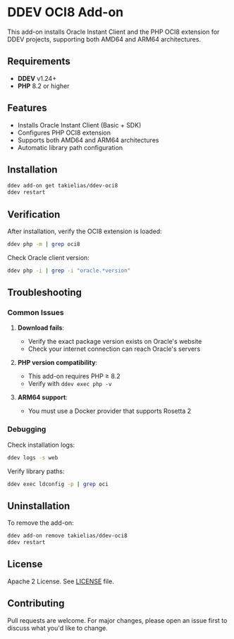 # DDEV OCI8 Add-on

This add-on installs Oracle Instant Client and the PHP OCI8 extension for DDEV projects, supporting both AMD64 and ARM64 architectures.

## Requirements

- **DDEV** v1.24+
- **PHP** 8.2 or higher

## Features

- Installs Oracle Instant Client (Basic + SDK)
- Configures PHP OCI8 extension
- Supports both AMD64 and ARM64 architectures
- Automatic library path configuration


## Installation

```bash
ddev add-on get takielias/ddev-oci8
ddev restart
```

## Verification

After installation, verify the OCI8 extension is loaded:

```bash
ddev php -m | grep oci8
```

Check Oracle client version:

```bash
ddev php -i | grep -i "oracle.*version"
```

## Troubleshooting

### Common Issues

1. **Download fails**:
   - Verify the exact package version exists on Oracle's website
   - Check your internet connection can reach Oracle's servers

2. **PHP version compatibility**:
   - This add-on requires PHP ≥ 8.2
   - Verify with `ddev exec php -v`

3. **ARM64 support**:
   - You must use a Docker provider that supports Rosetta 2

### Debugging

Check installation logs:

```bash
ddev logs -s web
```

Verify library paths:

```bash
ddev exec ldconfig -p | grep oci
```

## Uninstallation

To remove the add-on:

```bash
ddev add-on remove takielias/ddev-oci8
ddev restart
```

## License

Apache 2 License. See [LICENSE](LICENSE) file.

## Contributing

Pull requests are welcome. For major changes, please open an issue first to discuss what you'd like to change.